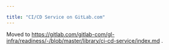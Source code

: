 ```yaml
---

title: "CI/CD Service on GitLab.com"
---
```








Moved to <https://gitlab.com/gitlab-com/gl-infra/readiness/-/blob/master/library/ci-cd-service/index.md> .
